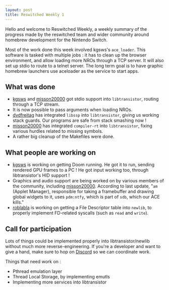 ```yaml
---
layout: post
title: Reswitched Weekly 1
---
```


Hello and welcome to Reswitched Weekly, a weekly summary of the progress
made by the reswitched team and wider community around homebrew development for
the Nintendo Switch.

Most of the work done this week involved kgsws's `ace_loader`. This software
is tasked with multiple jobs : it has to clean up the browser environment, and
allow loading more NROs through a TCP server. It will also set up stdio to
route to a telnet server. The long term goal is to have graphic homebrew
launchers use aceloader as the service to start apps.

## What was done

- [kgsws](https://github.com/kgsws) and [misson20000](https://github.com/misson20000)
  got stdio support into `libtransistor`, routing through a TCP stream.
- It is now possible to pass arguments when loading NROs.
- [dvdfreitag](https://github.com/dvdfreitag) has integrated `libssp` into
  `libtransistor`, giving us working stack guards. Our programs are safe from
  stack smashing now !
- [misson20000](https://github.com/misson20000) has integrated `compiler-rt`
  into `libtransistor`, fixing various hurdles related to missing symbols.
- A rather big cleanup of the Makefiles were done.

## What people are working on

- [kgsws](https://github.com/kgsws) is working on getting Doom running. He got
  it to run, sending rendered GPU frames to a PC ! He got input working too,
  through libtransistor's HID support !
- Graphics and audio support are being worked on by various members of the
  community, including [misson20000](https://github.com/misson20000). According
  to last update, "`am` (Applet Manager), responsible for taking a framebuffer
  and drawing global widgets to it, uses `pdm:ntfy`, which is part of `sdb`,
  which our ACE kills."
- [roblabla](https://github.com/roblabla) is working on getting a File Descriptor
  table into `newlib`, to properly implement FD-related syscalls (such as `read`
  and `write`).

## Call for participation

Lots of things could be implemented properly into libtransistor/newlib without
much more reverse-engineering. If you're a developer and want to give a hand,
make sure to hop on [Discord](https://discordapp.com/invite/DThbZ7z) so we can
coordinate work.

Things that need work on :

- Pthread emulation layer
- Thread Local Storage, by implementing emutls
- Implementing more services into libtransistor
